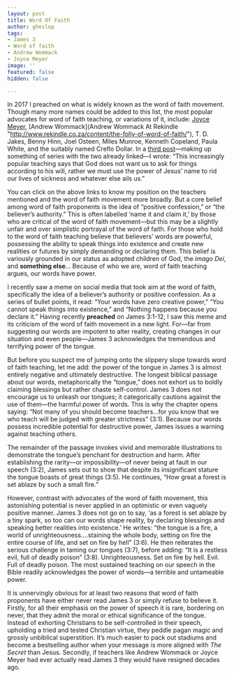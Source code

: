 ```yaml
---
layout: post
title: Word Of Faith
author: gheslop
tags:
- James 3
- Word of faith
- Andrew Wommack
- Joyce Meyer
image: ''
featured: false
hidden: false

---
```

In 2017 I preached on what is widely known as the word of faith movement. Though many more names could be added to this list, the most popular advocates for word of faith teaching, or variations of it, include: [Joyce Meyer](https://rekindle.co.za/content/doodle-joyce-meyer-and-restaurant-dinners/ "Joyce Meyer At Rekindle"), [Andrew Wommack](Andrew Wommack At Rekindle "http://www.rekindle.co.za/content/the-folly-of-word-of-faith/"), T. D. Jakes, Benny Hinn, Joel Osteen, Miles Munroe, Kenneth Copeland, Paula White, and the suitably named Creflo Dollar. In a [third post](https://rekindle.co.za/content/the-wickedness-of-word-of-faith/ "Dangers Of The Word Of Faith")—making up something of series with the two already linked—I wrote: “This increasingly popular teaching says that God does not want us to ask for things according to his will, rather we must use the power of Jesus’ name to rid our lives of sickness and whatever else ails us.”

You can click on the above links to know my position on the teachers mentioned and the word of faith movement more broadly. But a core belief among word of faith proponents is the idea of “positive confession,” or “the believer’s authority.” This is often labelled ‘name it and claim it,’ by those who are critical of the word of faith movement—but this may be a slightly unfair and over simplistic portrayal of the word of faith. For those who hold to the word of faith teaching believe that believers’ words are powerful, possessing the ability to speak things into existence and create new realities or futures by simply demanding or declaring them. This belief is variously grounded in our status as adopted children of God, the _imago Dei_, and **something else**… Because of who we are, word of faith teaching argues, our words have power.

I recently saw a meme on social media that took aim at the word of faith, specifically the idea of a believer’s authority or positive confession. As a series of bullet points, it read: “Your words have zero creative power,” “You cannot speak things into existence,” and “Nothing happens because you declare it.” Having recently **preached** on James 3:1-12, I saw this meme and its criticism of the word of faith movement in a new light. For—far from suggesting our words are impotent to alter reality, creating changes in our situation and even people—James 3 acknowledges the tremendous and terrifying power of the tongue.

But before you suspect me of jumping onto the slippery slope towards word of faith teaching, let me add: the power of the tongue in James 3 is almost entirely negative and ultimately destructive. The longest biblical passage about our words, metaphorically the “tongue,” does not exhort us to boldly claiming blessings but rather chaste self-control. James 3 does not encourage us to unleash our tongues; it categorically cautions against the use of them—the harmful power of words. This is why the chapter opens saying: “Not many of you should become teachers…for you know that we who teach will be judged with greater strictness” (3:1). Because our words possess incredible potential for destructive power, James issues a warning against teaching others.

The remainder of the passage invokes vivid and memorable illustrations to demonstrate the tongue’s penchant for destruction and harm. After establishing the rarity—or impossibility—of never being at fault in our speech (3:2), James sets out to show that despite its insignificant stature the tongue boasts of great things (3:5). He continues, “How great a forest is set ablaze by such a small fire.”

However, contrast with advocates of the word of faith movement, this astonishing potential is never applied in an optimistic or even vaguely positive manner. James 3 does not go on to say, ‘as a forest is set ablaze by a tiny spark, so too can our words shape reality, by declaring blessings and speaking better realities into existence.’ He writes: “the tongue is a fire, a world of unrighteousness….staining the whole body, setting on fire the entire course of life, and set on fire by hell” (3:6). He then reiterates the serious challenge in taming our tongues (3:7), before adding: “It is a restless evil, full of deadly poison” (3:8). Unrighteousness. Set on fire by hell. Evil. Full of deadly poison. The most sustained teaching on our speech in the Bible readily acknowledges the power of words—a terrible and untameable power.

It is unnervingly obvious for at least two reasons that word of faith proponents have either never read James 3 or simply refuse to believe it. Firstly, for all their emphasis on the power of speech it is rare, bordering on never, that they admit the moral or ethical significance of the tongue. Instead of exhorting Christians to be self-controlled in their speech, upholding a tried and tested Christian virtue, they peddle pagan magic and grossly unbiblical superstition. It’s much easier to pack out stadiums and become a bestselling author when your message is more aligned with _The Secret_ than Jesus. Secondly, if teachers like Andrew Wommack or Joyce Meyer had ever actually read James 3 they would have resigned decades ago.